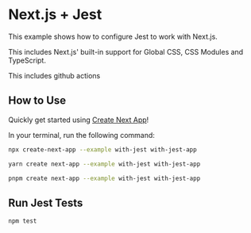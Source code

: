 # Next.js + Jest

This example shows how to configure Jest to work with Next.js.

This includes Next.js' built-in support for Global CSS, CSS Modules and TypeScript.

This includes github actions

## How to Use

Quickly get started using [Create Next App](https://github.com/vercel/next.js/tree/canary/packages/create-next-app#readme)!

In your terminal, run the following command:

```bash
npx create-next-app --example with-jest with-jest-app
```

```bash
yarn create next-app --example with-jest with-jest-app
```

```bash
pnpm create next-app --example with-jest with-jest-app
```

## Run Jest Tests

```bash
npm test
```
